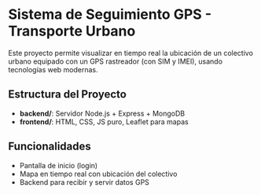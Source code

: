 # Sistema de Seguimiento GPS - Transporte Urbano

Este proyecto permite visualizar en tiempo real la ubicación de un colectivo urbano equipado con un GPS rastreador (con SIM y IMEI), usando tecnologías web modernas.

## Estructura del Proyecto

- **backend/**: Servidor Node.js + Express + MongoDB
- **frontend/**: HTML, CSS, JS puro, Leaflet para mapas

## Funcionalidades
- Pantalla de inicio (login)
- Mapa en tiempo real con ubicación del colectivo
- Backend para recibir y servir datos GPS 
